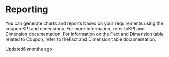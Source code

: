 # Reporting

You can generate charts and reports based on your requirements using the coupon KPI and dimensions. For more information, refer toKPI and Dimension documentation. For information on the Fact and Dimension table related to Coupon, refer to theFact and Dimension table documentation.

Updated6 months ago